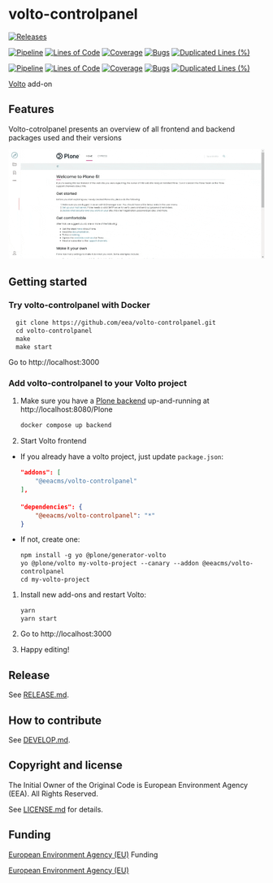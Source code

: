 # volto-controlpanel

[![Releases](https://img.shields.io/github/v/release/eea/volto-controlpanel)](https://github.com/eea/volto-controlpanel/releases)

[![Pipeline](https://ci.eionet.europa.eu/buildStatus/icon?job=volto-addons%2Fvolto-controlpanel%2Fmaster&subject=master)](https://ci.eionet.europa.eu/view/Github/job/volto-addons/job/volto-controlpanel/job/master/display/redirect)
[![Lines of Code](https://sonarqube.eea.europa.eu/api/project_badges/measure?project=volto-controlpanel-master&metric=ncloc)](https://sonarqube.eea.europa.eu/dashboard?id=volto-controlpanel-master)
[![Coverage](https://sonarqube.eea.europa.eu/api/project_badges/measure?project=volto-controlpanel-master&metric=coverage)](https://sonarqube.eea.europa.eu/dashboard?id=volto-controlpanel-master)
[![Bugs](https://sonarqube.eea.europa.eu/api/project_badges/measure?project=volto-controlpanel-master&metric=bugs)](https://sonarqube.eea.europa.eu/dashboard?id=volto-controlpanel-master)
[![Duplicated Lines (%)](https://sonarqube.eea.europa.eu/api/project_badges/measure?project=volto-controlpanel-master&metric=duplicated_lines_density)](https://sonarqube.eea.europa.eu/dashboard?id=volto-controlpanel-master)

[![Pipeline](https://ci.eionet.europa.eu/buildStatus/icon?job=volto-addons%2Fvolto-controlpanel%2Fdevelop&subject=develop)](https://ci.eionet.europa.eu/view/Github/job/volto-addons/job/volto-controlpanel/job/develop/display/redirect)
[![Lines of Code](https://sonarqube.eea.europa.eu/api/project_badges/measure?project=volto-controlpanel-develop&metric=ncloc)](https://sonarqube.eea.europa.eu/dashboard?id=volto-controlpanel-develop)
[![Coverage](https://sonarqube.eea.europa.eu/api/project_badges/measure?project=volto-controlpanel-develop&metric=coverage)](https://sonarqube.eea.europa.eu/dashboard?id=volto-controlpanel-develop)
[![Bugs](https://sonarqube.eea.europa.eu/api/project_badges/measure?project=volto-controlpanel-develop&metric=bugs)](https://sonarqube.eea.europa.eu/dashboard?id=volto-controlpanel-develop)
[![Duplicated Lines (%)](https://sonarqube.eea.europa.eu/api/project_badges/measure?project=volto-controlpanel-develop&metric=duplicated_lines_density)](https://sonarqube.eea.europa.eu/dashboard?id=volto-controlpanel-develop)


[Volto](https://github.com/plone/volto) add-on

## Features

Volto-cotrolpanel presents an overview of all frontend and backend packages used and their versions

![Volto Control Panel](https://raw.githubusercontent.com/eea/volto-controlpanel/version-overview/docs/volto-controlpanel.gif)

## Getting started

### Try volto-controlpanel with Docker

      git clone https://github.com/eea/volto-controlpanel.git
      cd volto-controlpanel
      make
      make start

Go to http://localhost:3000

### Add volto-controlpanel to your Volto project

1. Make sure you have a [Plone backend](https://plone.org/download) up-and-running at http://localhost:8080/Plone

   ```Bash
   docker compose up backend
   ```

1. Start Volto frontend

* If you already have a volto project, just update `package.json`:

   ```JSON
   "addons": [
       "@eeacms/volto-controlpanel"
   ],

   "dependencies": {
       "@eeacms/volto-controlpanel": "*"
   }
   ```

* If not, create one:

   ```
   npm install -g yo @plone/generator-volto
   yo @plone/volto my-volto-project --canary --addon @eeacms/volto-controlpanel
   cd my-volto-project
   ```

1. Install new add-ons and restart Volto:

   ```
   yarn
   yarn start
   ```

1. Go to http://localhost:3000

1. Happy editing!

## Release

See [RELEASE.md](https://github.com/eea/volto-controlpanel/blob/master/RELEASE.md).

## How to contribute

See [DEVELOP.md](https://github.com/eea/volto-controlpanel/blob/master/DEVELOP.md).

## Copyright and license

The Initial Owner of the Original Code is European Environment Agency (EEA).
All Rights Reserved.

See [LICENSE.md](https://github.com/eea/volto-controlpanel/blob/master/LICENSE.md) for details.

## Funding

[European Environment Agency (EU)](http://eea.europa.eu)
Funding

[European Environment Agency (EU)](http://eea.europa.eu)
